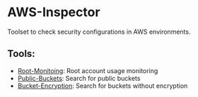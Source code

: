 # AWS-Inspector

Toolset to check security configurations in AWS environments.


## Tools:
  - [Root-Monitoing](https://github.com/viniciusrdsilva/AWS-Inspector/tree/main/Root-Monitoring): Root account usage monitoring
  - [Public-Buckets](https://github.com/viniciusrdsilva/AWS-Inspector/tree/main/Public-buckets): Search for public buckets
  - [Bucket-Encryption](https://github.com/viniciusrdsilva/AWS-Inspector/tree/main/Bucket-Encryption): Search for buckets without encryption
